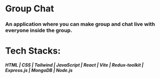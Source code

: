 # Group Chat
### An application where you can make group and chat live with everyone inside the group.

# Tech Stacks:
##### HTML  |  CSS  |  Tailwind  |  JavaScript  |  React  |  Vite  |  Redux-toolkit  |  Express.js  |  MongoDB  |  Node.js
   
